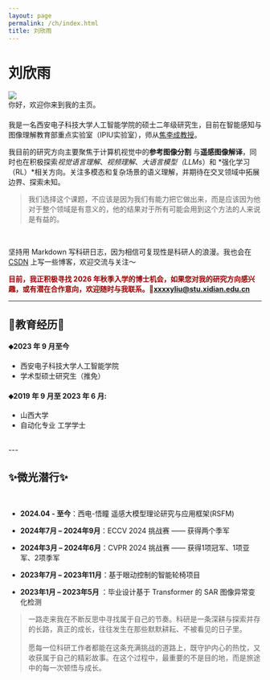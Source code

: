 ```yaml
---
layout: page
permalink: /ch/index.html
title: 刘欣雨
---
```


# 刘欣雨

<img src="https://xxxxyliu.github.io/images/xinyu.jpg" class="floatpic"> 

<div style="margin-bottom: 20px;">你好，欢迎你来到我的主页。</div>

我是一名西安电子科技大学人工智能学院的硕士二年级研究生，目前在智能感知与图像理解教育部重点实验室（IPIU实验室），师从[焦李成教授](https://www.xidian.edu.cn/)。
<br>

我目前的研究方向主要聚焦于计算机视觉中的**参考图像分割** 与**遥感图像解译**，同时也在积极探索*视觉语言理解*、*视频理解*、*大语言模型（LLMs*）和 *强化学习（RL）*相关方向。关注多模态和复杂场景的语义理解，并期待在交叉领域中拓展边界、探索未知。
<br>

>我们选择这个课题，不应该是因为我们有能力把它做出来，而是应该因为他对于整个领域是有意义的，他的结果对于所有可能会用到这个方法的人来说是有益的。
<br>

坚持用 Markdown 写科研日志，因为相信可复现性是科研人的浪漫。我也会在 [CSDN](https://blog.csdn.net/weixin_45863274) 上写一些博客，欢迎交流与关注～ <br>

**<font color="#990000">目前，我正积极寻找 2026 年秋季入学的博士机会，如果您对我的研究方向感兴趣，或有潜在合作意向，欢迎随时与我联系。📧xxxxyliu@stu.xidian.edu.cn </font>**

---
## 📖教育经历📖

#### ⬥**2023 年 9 月至今**
- 西安电子科技大学人工智能学院  
- 学术型硕士研究生（推免）<br>

#### ⬥**2019 年 9 月至 2023 年 6 月**:
- 山西大学 
- 自动化专业 工学学士
<br>
---

## ✨微光潜行✨

<br>

- **2024.04 - 至今**：西电-悟瞳 遥感大模型理论研究与应用框架(RSFM)

- **2024年7月 – 2024年9月**：ECCV 2024 挑战赛 —— 获得两个季军

- **2024年3月 – 2024年6月**：CVPR 2024 挑战赛 —— 获得1项冠军、1项亚军、2项季军

- **2023年7月 – 2023年11月**：基于眼动控制的智能轮椅项目

- **2023年1月 – 2023年5月** ：毕业设计基于 Transformer 的 SAR 图像异常变化检测

>一路走来我在不断反思中寻找属于自己的节奏。科研是一条深耕与探索并存的长路，真正的成长，往往发生在那些默默耕耘、不被看见的日子里。<br><br> 愿每一位科研工作者都能在这条充满挑战的道路上，既守护内心的热忱，又收获属于自己的精彩故事。在这个过程中，最重要的不是目的地，而是旅途中的每一次顿悟与成长。<br>

<!-- 
## News and Updates(Some Keywords)

- **June 2024**：Very excited to be selected as [KDD UC Scholar](https://kdd2024.kdd.org/undergraduate-consortium/). See you in Spain!
- **May 2024：**My bachelor thesis won the Annual Best Thesis Award (Top 1/300).
- **April 2024：**Our work *BLEGuard* has been accepted to [MobiSys 2024](https://www.sigmobile.org/mobisys/2024/) as a poster paper. See you in Japan!
- **March 2024：**Very excited to get a MPhil offer from Engineering department at Cambridge University!
- **Dec 2023：**Very excited to be selected as [AAAI UC Scholar](https://aaai.org/aaai-conference/undergraduate-consortium-program/). See you in Canada!
- **Jun 2022：**Started research programme at [Cambridge AI Group](https://www.cl.cam.ac.uk/research/ai/), advised by Prof. Pietro Liò. -->



